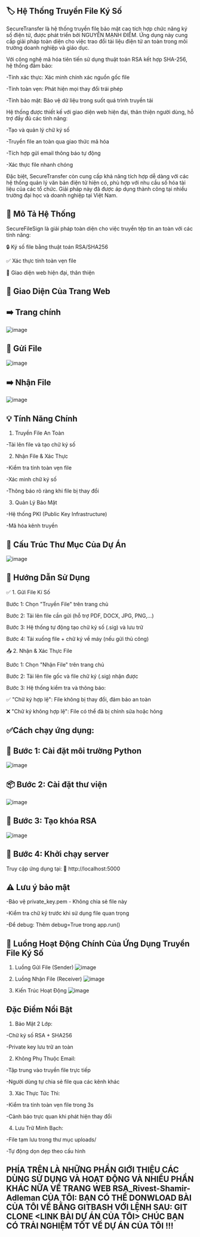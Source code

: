 
## 🏷 Hệ Thống Truyền File Ký Số
SecureTransfer là hệ thống truyền file bảo mật cao tích hợp chức năng ký số điện tử, được phát triển bởi NGUYỄN MẠNH ĐIỀM. Ứng dụng này cung cấp giải pháp toàn diện cho việc trao đổi tài liệu điện tử an toàn trong môi trường doanh nghiệp và giáo dục.

Với công nghệ mã hóa tiên tiến sử dụng thuật toán RSA kết hợp SHA-256, hệ thống đảm bảo:

-Tính xác thực: Xác minh chính xác nguồn gốc file

-Tính toàn vẹn: Phát hiện mọi thay đổi trái phép

-Tính bảo mật: Bảo vệ dữ liệu trong suốt quá trình truyền tải

Hệ thống được thiết kế với giao diện web hiện đại, thân thiện người dùng, hỗ trợ đầy đủ các tính năng:

-Tạo và quản lý chữ ký số

-Truyền file an toàn qua giao thức mã hóa

-Tích hợp gửi email thông báo tự động

-Xác thực file nhanh chóng

Đặc biệt, SecureTransfer còn cung cấp khả năng tích hợp dễ dàng với các hệ thống quản lý văn bản điện tử hiện có, phù hợp với nhu cầu số hóa tài liệu của các tổ chức. Giải pháp này đã được áp dụng thành công tại nhiều trường đại học và doanh nghiệp tại Việt Nam.
## 📄 Mô Tả Hệ Thống
SecureFileSign là giải pháp toàn diện cho việc truyền tệp tin an toàn với các tính năng:

🔒 Ký số file bằng thuật toán RSA/SHA256

✅ Xác thực tính toàn vẹn file

🎨 Giao diện web hiện đại, thân thiện

## 🎨 Giao Diện Của Trang Web

## ➡️ Trang chính
![image](https://github.com/user-attachments/assets/95587d5f-a88e-4a2b-b706-6c6264ab17a1)

## 👤 Gửi File
![image](https://github.com/user-attachments/assets/f3fc91a8-0a8b-42d1-bff9-1b5bb7709780)

## ➡️ Nhận File
![image](https://github.com/user-attachments/assets/1b752ef6-6047-4cf3-9d2c-53c4c42f45cb)

## 💡 Tính Năng Chính 
1. Truyền File An Toàn

-Tải lên file và tạo chữ ký số

2. Nhận File & Xác Thực

-Kiểm tra tính toàn vẹn file

-Xác minh chữ ký số

-Thông báo rõ ràng khi file bị thay đổi

3. Quản Lý Bảo Mật

-Hệ thống PKI (Public Key Infrastructure)

-Mã hóa kênh truyền

## 📁 Cấu Trúc Thư Mục Của Dự Án
![image](https://github.com/user-attachments/assets/506910e5-411e-4d5a-983d-12217207b3a1)

## 🧾 Hướng Dẫn Sử Dụng
✅ 1. Gửi File Kí Số

Bước 1: Chọn "Truyền File" trên trang chủ

Bước 2: Tải lên file cần gửi (hỗ trợ PDF, DOCX, JPG, PNG,...)

Bước 3: Hệ thống tự động tạo chữ ký số (.sig) và lưu trữ

Bước 4: Tải xuống file + chữ ký về máy (nếu gửi thủ công)


📤 2. Nhận & Xác Thực File

Bước 1: Chọn "Nhận File" trên trang chủ

Bước 2: Tải lên file gốc và file chữ ký (.sig) nhận được

Bước 3: Hệ thống kiểm tra và thông báo:

✅ "Chữ ký hợp lệ": File không bị thay đổi, đảm bảo an toàn

❌ "Chữ ký không hợp lệ": File có thể đã bị chỉnh sửa hoặc hỏng

## ✅Cách chạy ứng dụng:
## 🔧 Bước 1: Cài đặt môi trường Python
![image](https://github.com/user-attachments/assets/9f130dbb-85e4-43d8-8096-f2363207ea26)

## 📦 Bước 2: Cài đặt thư viện
![image](https://github.com/user-attachments/assets/b7e67527-61d0-4372-af7a-6834a973d0b5)

## 🔑 Bước 3: Tạo khóa RSA
![image](https://github.com/user-attachments/assets/c98c24b0-9d25-4104-85bd-3c55d8339b74)

## 🚀 Bước 4: Khởi chạy server

Truy cập ứng dụng tại:
🔗 http://localhost:5000

## ⚠ Lưu ý bảo mật
-Bảo vệ private_key.pem - Không chia sẻ file này

-Kiểm tra chữ ký trước khi sử dụng file quan trọng

-Để debug: Thêm debug=True trong app.run()
## 🔄 Luồng Hoạt Động Chính Của Ứng Dụng Truyền File Ký Số

1. Luồng Gửi File (Sender)
![image](https://github.com/user-attachments/assets/3f3e598b-d954-4d4f-8169-62db0bfe5693)

2. Luồng Nhận File (Receiver)
![image](https://github.com/user-attachments/assets/cd8403ed-163b-4c90-823c-9c78bd09185a)

3. Kiến Trúc Hoạt Động
![image](https://github.com/user-attachments/assets/09a546d0-68b1-42fc-9613-9c6b9d47467e)

## Đặc Điểm Nổi Bật
1. Bảo Mật 2 Lớp:

-Chữ ký số RSA + SHA256

-Private key lưu trữ an toàn

2. Không Phụ Thuộc Email:

-Tập trung vào truyền file trực tiếp

-Người dùng tự chia sẻ file qua các kênh khác

3. Xác Thực Tức Thì:

-Kiểm tra tính toàn vẹn file trong 3s

-Cảnh báo trực quan khi phát hiện thay đổi

4. Lưu Trữ Minh Bạch:

-File tạm lưu trong thư mục uploads/

-Tự động dọn dẹp theo cấu hình

## PHÍA TRÊN LÀ NHỮNG PHẦN GIỚI THIỆU CÁC DÙNG SỬ DỤNG VÀ HOẠT ĐỘNG VÀ NHIỀU PHẦN KHÁC NỮA VỀ TRANG WEB RSA_Rivest-Shamir-Adleman CỦA TÔI: BẠN CÓ THỂ DONWLOAD BÀI CỦA TÔI VỀ BẰNG GITBASH VỚI LỆNH SAU: GIT CLONE <LINK BÀI DỰ ÁN CỦA TÔI> CHÚC BẠN CÓ TRẢI NGHIỆM TỐT VỀ DỰ ÁN CỦA TÔI !!!
